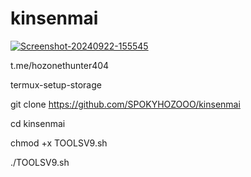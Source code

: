 # kinsenmai

<a href="https://ibb.co.com/Yk60hvx"><img src="https://i.ibb.co.com/Yk60hvx/Screenshot-20240922-155545.png" alt="Screenshot-20240922-155545" border="0"></a>

t.me/hozonethunter404

termux-setup-storage 

git clone https://github.com/SPOKYHOZOOO/kinsenmai

cd kinsenmai 

chmod +x TOOLSV9.sh

./TOOLSV9.sh
